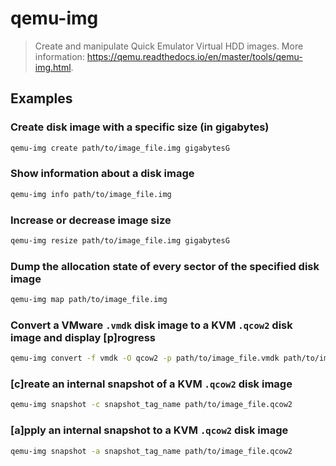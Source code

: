 # qemu-img

> Create and manipulate Quick Emulator Virtual HDD images. More information: <https://qemu.readthedocs.io/en/master/tools/qemu-img.html>.

## Examples

### Create disk image with a specific size (in gigabytes)

```bash
qemu-img create path/to/image_file.img gigabytesG
```

### Show information about a disk image

```bash
qemu-img info path/to/image_file.img
```

### Increase or decrease image size

```bash
qemu-img resize path/to/image_file.img gigabytesG
```

### Dump the allocation state of every sector of the specified disk image

```bash
qemu-img map path/to/image_file.img
```

### Convert a VMware `.vmdk` disk image to a KVM `.qcow2` disk image and display [p]rogress

```bash
qemu-img convert -f vmdk -O qcow2 -p path/to/image_file.vmdk path/to/image_file.qcow2
```

### [c]reate an internal snapshot of a KVM `.qcow2` disk image

```bash
qemu-img snapshot -c snapshot_tag_name path/to/image_file.qcow2
```

### [a]pply an internal snapshot to a KVM `.qcow2` disk image

```bash
qemu-img snapshot -a snapshot_tag_name path/to/image_file.qcow2
```
